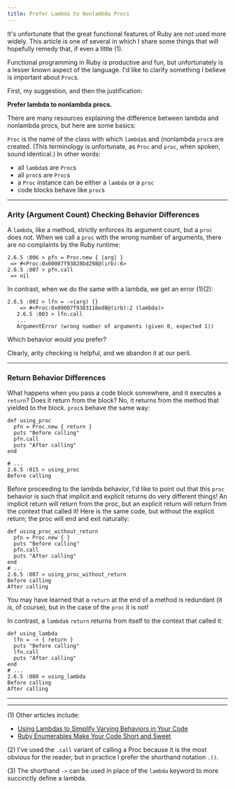 ```yaml
---
title: Prefer Lambda to Nonlambda Procs
---
```



It's unfortunate that the great functional features of Ruby are not used more widely. This article is one of several in which I share some things that will hopefully remedy that, if even a little (1).


Functional programming in Ruby is productive and fun, but unfortunately is a lesser known aspect of the language. I'd like to clarify something I believe is important about `Proc`s.

First, my suggestion, and then the justification:

**Prefer lambda to nonlambda procs.**

There are many resources explaining the difference between lambda and nonlambda procs, but here are some basics:

`Proc` is the name of the class with which `lambda`s and (nonlambda `proc`s are created. (This terminology is unfortunate, as `Proc` and `proc`, when spoken, sound identical.) In other words:

* all `lambda`s are `Proc`s
* all `proc`s are `Proc`s
* a `Proc` instance can be either a `lambda` or a `proc`
* code blocks behave like `proc`s

----

### Arity (Argument Count) Checking Behavior Differences

A `lambda`, like a method, strictly enforces its argument count, but a `proc` does not. When we call a `proc` with the wrong number of arguments, there are no complaints by the Ruby runtime:

```
2.6.5 :006 > pfn = Proc.new { |arg| }
 => #<Proc:0x00007f93828bd298@(irb):6>
2.6.5 :007 > pfn.call
 => nil
```

In contrast, when we do the same with a lambda, we get an error (1)(2):

```
2.6.5 :002 > lfn = ->(arg) {}
    => #<Proc:0x00007f9383118ed8@(irb):2 (lambda)>
   2.6.5 :003 > lfn.call
   ...
   ArgumentError (wrong number of arguments (given 0, expected 1))
```

Which behavior would _you_ prefer?

Clearly, arity checking is helpful, and we abandon it at our peril.

----

### Return Behavior Differences
 
What happens when you pass a code block somewhere, and it executes a `return`? Does it return from the block? No, it returns from the method that yielded to the block. `proc`s behave the same way:

```
def using_proc
  pfn = Proc.new { return }
  puts "Before calling"
  pfn.call
  puts "After calling"
end

# ...
2.6.5 :015 > using_proc
Before calling

```

Before proceeding to the lambda behavior, I'd like to point out that this `proc` behavior is such that implicit and explicit returns do very different things! An implicit return will return from the proc, but an explicit return will return from the context that called it! Here is the same code, but without the explicit return; the proc will end and exit naturally:

```
def using_proc_without_return
  pfn = Proc.new { }
  puts "Before calling"
  pfn.call
  puts "After calling"
end
# ...
2.6.5 :007 > using_proc_without_return
Before calling
After calling
```

You may have learned that a `return` at the end of a method is redundant (it _is_, of course), but in the case of the `proc` it is not!

In contrast, a `lambda`s `return` returns from itself to the context that called it:

```
def using_lambda
  lfn = -> { return }
  puts "Before calling"
  lfn.call
  puts "After calling"
end
# ...
2.6.5 :008 > using_lambda
Before calling
After calling
```

----
----



(1) Other articles include:
* [Using Lambdas to Simplify Varying Behaviors in Your Code](https://dev.to/keithrbennett/using-lambdas-to-simplify-varying-behaviors-in-your-code-1d5ff)
* [Ruby Enumerables Make Your Code Short and Sweet](https://dev.to/keithrbennett/ruby-enumerables-make-your-code-short-and-sweet-2nl0)

(2) I've used the `.call` variant of calling a Proc because it is the most obvious for the reader, but in practice I prefer the shorthand notation `.()`.

(3) The shorthand `->` can be used in place of the `lambda` keyword to more succinctly define a lambda.



